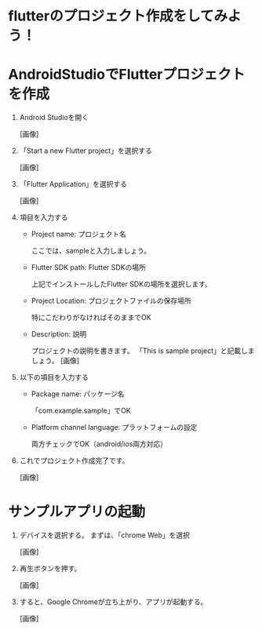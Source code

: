 # flutterのプロジェクト作成をしてみよう！


# AndroidStudioでFlutterプロジェクトを作成

1. Android Studioを開く

    [画像]

1. 「Start a new Flutter project」を選択する

    [画像]

1. 「Flutter Application」を選択する

    [画像]
    
 1. 項目を入力する

    - Project name: プロジェクト名

        ここでは、sampleと入力しましょう。
    - Flutter SDK path: Flutter SDKの場所

        上記でインストールしたFlutter SDKの場所を選択します。

    - Project Location: プロジェクトファイルの保存場所

        特にこだわりがなければそのままでOK

    - Description: 説明

        プロジェクトの説明を書きます。
        「This is sample project」と記載しましょう。
    [画像]

1. 以下の項目を入力する
    - Package name: パッケージ名

        「com.example.sample」でOK
    - Platform channel language: プラットフォームの設定

       両方チェックでOK（android/ios両方対応）

1. これでプロジェクト作成完了です。

    [画像]



# サンプルアプリの起動


1. デバイスを選択する。
    まずは、「chrome Web」を選択

    [画像]

1. 再生ボタンを押す。

    [画像]

1. すると、Google Chromeが立ち上がり、アプリが起動する。

    [画像]










